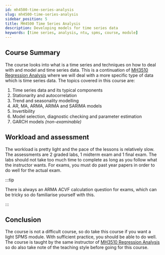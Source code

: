 ```yaml
---
id: mh4500-time-series-analysis
slug: mh4500-time-series-analysis
sidebar_position: 5
title: MH4500 Time Series Analysis
description: Developing models for time series data
keywords: [time series, analysis, ntu, spms, course, module]
---
```


## Course Summary

The course looks into what is a time series and techniques on how to deal with and model and time series data. This is a continuation of [MH3510 Regression Analysis](../MH3510%20Regression%20Analysis.md) where we will deal with a more specific type of data which is time series data. The topics covered in this course are:

1. Time series data and its typical components
2. Stationarity and autocorrelation
3. Trend and seasonality modelling
4. AR, MA, ARMA, ARIMA and SARIMA models
5. Invertibility
6. Model selection, diagnostic checking and parameter estimation
7. GARCH models *(non-examinable)*

## Workload and assessment

The workload is pretty light and the pace of the lessons is relatively slow. The assessments are 2 graded labs, 1 midterm exam and 1 final exam. The labs should not take too much time to complete as long as you follow what the instructor wants. For exams, you must do past year papers in order to do well for the actual exam.

:::tip

There is always an ARMA ACVF calculation question for exams, which can be tricky so do familiarise yourself with this.

:::

## Conclusion

The course is not a difficult course, so do take this course if you want a light SPMS module. With sufficient practice, you should be able to do well. The course is taught by the same instructor of [MH3510 Regression Analysis](../MH3510%20Regression%20Analysis.md) so do also take note of the teaching style before going for this course.